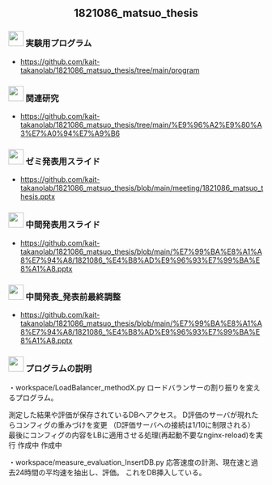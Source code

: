 
<h2 align="center">1821086_matsuo_thesis</h2>


### <img src="https://icooon-mono.com/i/icon_16004/icon_160041_64.png" height="30px;" /> 実験用プログラム

- https://github.com/kait-takanolab/1821086_matsuo_thesis/tree/main/program

### <img src="https://icooon-mono.com/i/icon_11129/icon_111291_64.png" height="30px;" /> 関連研究

- https://github.com/kait-takanolab/1821086_matsuo_thesis/tree/main/%E9%96%A2%E9%80%A3%E7%A0%94%E7%A9%B6

### <img src="https://icooon-mono.com/i/icon_12063/icon_120631_64.png" height="30px;" /> ゼミ発表用スライド

- https://github.com/kait-takanolab/1821086_matsuo_thesis/blob/main/meeting/1821086_matsuo_thesis.pptx

### <img src="https://icooon-mono.com/i/icon_12063/icon_120631_64.png" height="30px;" /> 中間発表用スライド

- https://github.com/kait-takanolab/1821086_matsuo_thesis/blob/main/%E7%99%BA%E8%A1%A8%E7%94%A8/1821086_%E4%B8%AD%E9%96%93%E7%99%BA%E8%A1%A8.pptx

### <img src="https://icooon-mono.com/i/icon_12063/icon_120631_64.png" height="30px;" /> 中間発表_発表前最終調整

- https://github.com/kait-takanolab/1821086_matsuo_thesis/blob/main/%E7%99%BA%E8%A1%A8%E7%94%A8/1821086_%E4%B8%AD%E9%96%93%E7%99%BA%E8%A1%A8.pptx

### <img src="https://icooon-mono.com/i/icon_15821/icon_158211_64.png" height="30px;" /> プログラムの説明
・workspace/LoadBalancer_methodX.py
ロードバランサーの割り振りを変えるプログラム。

<method1>
測定した結果や評価が保存されているDBへアクセス。
D評価のサーバが現れたらコンフィグの重みづけを変更
（D評価サーバへの接続は1/10に制限される）
最後にコンフィグの内容をLBに適用させる処理(再起動不要なnginx-reload)を実行
<method2>
作成中
<method3>
作成中

・workspace/measure_evaluation_InsertDB.py
応答速度の計測、現在速と過去24時間の平均速を抽出し、評価。
これをDB挿入している。
